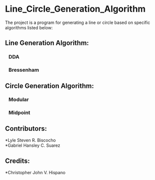 # Line_Circle_Generation_Algorithm  
The project is a program for generating a line or circle based on specific algorithms listed below:
## Line Generation Algorithm:  
### &nbsp;&nbsp;&nbsp;DDA  
### &nbsp;&nbsp;&nbsp;Bressenham  
## Circle Generation Algorithm:  
### &nbsp;&nbsp;&nbsp;Modular  
### &nbsp;&nbsp;&nbsp;Midpoint  
  
  
## Contributors:  
*Lyle Steven R. Biscocho  
*Gabriel Hansley C. Suarez  
  
## Credits:  
*Christopher John V. Hispano
